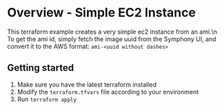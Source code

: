 # Overview - Simple EC2 Instance
This terraform example creates a very simple ec2 instance from an ami.\n
To get the ami id, simply fetch the image uuid from the Symphony UI, and convert it to the AWS format:
`ami-<uuid without dashes>`

## Getting started
1. Make sure you have the latest terraform installed
2. Modify the `terraform.tfvars` file according to your environment
3. Run `terraform apply`


